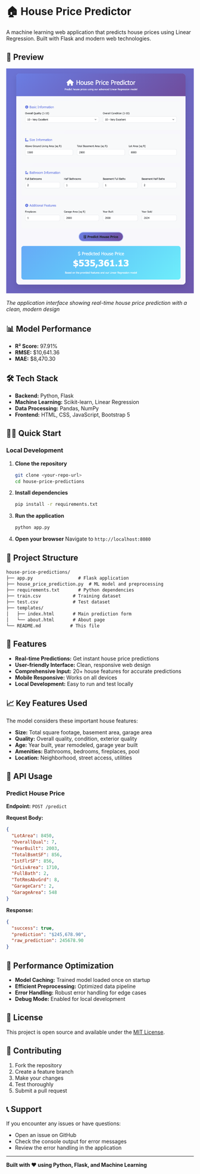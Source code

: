 # 🏠 House Price Predictor

A machine learning web application that predicts house prices using Linear Regression. Built with Flask and modern web technologies.

## 📸 Preview

![House Price Predictor Interface](./preview.png)

*The application interface showing real-time house price prediction with a clean, modern design*

## 📊 Model Performance

- **R² Score:** 97.91%
- **RMSE:** $10,641.36
- **MAE:** $8,470.30

## 🛠️ Tech Stack

- **Backend:** Python, Flask
- **Machine Learning:** Scikit-learn, Linear Regression
- **Data Processing:** Pandas, NumPy
- **Frontend:** HTML, CSS, JavaScript, Bootstrap 5

## 🏃‍♂️ Quick Start

### Local Development

1. **Clone the repository**
   ```bash
   git clone <your-repo-url>
   cd house-price-predictions
   ```

2. **Install dependencies**
   ```bash
   pip install -r requirements.txt
   ```

3. **Run the application**
   ```bash
   python app.py
   ```

4. **Open your browser**
   Navigate to `http://localhost:8080`

## 📁 Project Structure

```
house-price-predictions/
├── app.py                 # Flask application
├── house_price_prediction.py  # ML model and preprocessing
├── requirements.txt       # Python dependencies
├── train.csv            # Training dataset
├── test.csv             # Test dataset
├── templates/
│   ├── index.html       # Main prediction form
│   └── about.html       # About page
└── README.md           # This file
```

## 🎯 Features

- **Real-time Predictions:** Get instant house price predictions
- **User-friendly Interface:** Clean, responsive web design
- **Comprehensive Input:** 20+ house features for accurate predictions
- **Mobile Responsive:** Works on all devices
- **Local Development:** Easy to run and test locally

## 📈 Key Features Used

The model considers these important house features:
- **Size:** Total square footage, basement area, garage area
- **Quality:** Overall quality, condition, exterior quality
- **Age:** Year built, year remodeled, garage year built
- **Amenities:** Bathrooms, bedrooms, fireplaces, pool
- **Location:** Neighborhood, street access, utilities

## 🔧 API Usage

### Predict House Price

**Endpoint:** `POST /predict`

**Request Body:**
```json
{
  "LotArea": 8450,
  "OverallQual": 7,
  "YearBuilt": 2003,
  "TotalBsmtSF": 856,
  "1stFlrSF": 856,
  "GrLivArea": 1710,
  "FullBath": 2,
  "TotRmsAbvGrd": 8,
  "GarageCars": 2,
  "GarageArea": 548
}
```

**Response:**
```json
{
  "success": true,
  "prediction": "$245,678.90",
  "raw_prediction": 245678.90
}
```

## 🚀 Performance Optimization

- **Model Caching:** Trained model loaded once on startup
- **Efficient Preprocessing:** Optimized data pipeline
- **Error Handling:** Robust error handling for edge cases
- **Debug Mode:** Enabled for local development

## 📝 License

This project is open source and available under the [MIT License](LICENSE).

## 🤝 Contributing

1. Fork the repository
2. Create a feature branch
3. Make your changes
4. Test thoroughly
5. Submit a pull request

## 📞 Support

If you encounter any issues or have questions:
- Open an issue on GitHub
- Check the console output for error messages
- Review the error handling in the application

---

**Built with ❤️ using Python, Flask, and Machine Learning**
